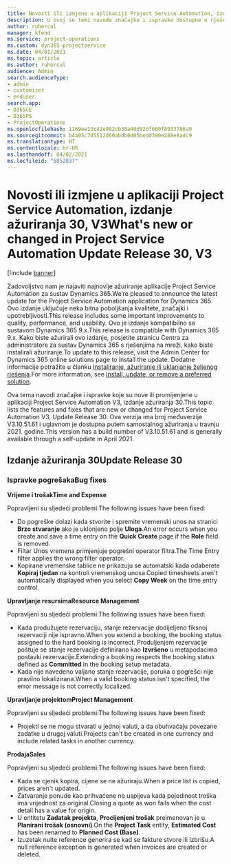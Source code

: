 ```yaml
---
title: Novosti ili izmjene u aplikaciji Project Service Automation, izdanje ažuriranja 30, V3
description: U ovoj se temi navode značajke i ispravke dostupne u rješenju Project Service Automation, izdanje ažuriranja 30, V3.
author: ruhercul
manager: kfend
ms.service: project-operations
ms.custom: dyn365-projectservice
ms.date: 04/01/2021
ms.topic: article
ms.author: ruhercul
audience: Admin
search.audienceType:
- admin
- customizer
- enduser
search.app:
- D365CE
- D365PS
- ProjectOperations
ms.openlocfilehash: 1169ee13c42e982cb30a40d92df660f8933786a9
ms.sourcegitcommit: b4a05c7d5512d60abdb0d05bedd390e288e8adc9
ms.translationtype: HT
ms.contentlocale: hr-HR
ms.lasthandoff: 04/02/2021
ms.locfileid: "5852837"
---
```

# <a name="whats-new-or-changed-in-project-service-automation-update-release-30-v3"></a><span data-ttu-id="15739-103">Novosti ili izmjene u aplikaciji Project Service Automation, izdanje ažuriranja 30, V3</span><span class="sxs-lookup"><span data-stu-id="15739-103">What's new or changed in Project Service Automation Update Release 30, V3</span></span>

[!include [banner](../includes/psa-now-project-operations.md)]

<span data-ttu-id="15739-104">Zadovoljstvo nam je najaviti najnovije ažuriranje aplikacije Project Service Automation za sustav Dynamics 365.</span><span class="sxs-lookup"><span data-stu-id="15739-104">We’re pleased to announce the latest update for the Project Service Automation application for Dynamics 365.</span></span> <span data-ttu-id="15739-105">Ovo izdanje uključuje neka bitna poboljšanja kvalitete, značajki i upotrebljivosti.</span><span class="sxs-lookup"><span data-stu-id="15739-105">This release includes some important improvements to quality, performance, and usability.</span></span> <span data-ttu-id="15739-106">Ovo je izdanje kompatibilno sa sustavom Dynamics 365 9.x.</span><span class="sxs-lookup"><span data-stu-id="15739-106">This release is compatible with Dynamics 365 9.x.</span></span> <span data-ttu-id="15739-107">Kako biste ažurirali ovo izdanje, posjetite stranicu Centra za administratore za sustav Dynamics 365 s rješenjima na mreži, kako biste instalirali ažuriranje.</span><span class="sxs-lookup"><span data-stu-id="15739-107">To update to this release, visit the Admin Center for Dynamics 365 online solutions page to install the update.</span></span> <span data-ttu-id="15739-108">Dodatne informacije potražite u članku [Instaliranje, ažuriranje ili uklanjanje željenog rješenja](https://docs.microsoft.com/power-platform/admin/install-remove-preferred-solution).</span><span class="sxs-lookup"><span data-stu-id="15739-108">For more information, see [Install, update, or remove a preferred solution](https://docs.microsoft.com/power-platform/admin/install-remove-preferred-solution).</span></span>

<span data-ttu-id="15739-109">Ova tema navodi značajke i ispravke koje su nove ili promijenjene u aplikaciji Project Service Automation V3, izdanje ažuriranja 30.</span><span class="sxs-lookup"><span data-stu-id="15739-109">This topic lists the features and fixes that are new or changed for Project Service Automation V3, Update Release 30.</span></span> <span data-ttu-id="15739-110">Ova verzija ima broj međuverzije V3.10.51.61 i uglavnom je dostupna putem samostalnog ažuriranja u travnju 2021. godine.</span><span class="sxs-lookup"><span data-stu-id="15739-110">This version has a build number of V3.10.51.61 and is generally available through a self-update in April 2021.</span></span>

## <a name="update-release-30"></a><span data-ttu-id="15739-111">Izdanje ažuriranja 30</span><span class="sxs-lookup"><span data-stu-id="15739-111">Update Release 30</span></span>

### <a name="bug-fixes"></a><span data-ttu-id="15739-112">Ispravke pogrešaka</span><span class="sxs-lookup"><span data-stu-id="15739-112">Bug fixes</span></span>

<span data-ttu-id="15739-113">**Vrijeme i trošak**</span><span class="sxs-lookup"><span data-stu-id="15739-113">**Time and Expense**</span></span>

<span data-ttu-id="15739-114">Popravljeni su sljedeći problemi:</span><span class="sxs-lookup"><span data-stu-id="15739-114">The following issues have been fixed:</span></span>

- <span data-ttu-id="15739-115">Do pogreške dolazi kada stvorite i spremite vremenski unos na stranici **Brzo stvaranje** ako je uklonjeno polje **Uloga**.</span><span class="sxs-lookup"><span data-stu-id="15739-115">An error occurs when you create and save a time entry on the **Quick Create** page if the **Role** field is removed.</span></span>
- <span data-ttu-id="15739-116">Filtar Unos vremena primjenjuje pogrešni operator filtra.</span><span class="sxs-lookup"><span data-stu-id="15739-116">The Time Entry filter applies the wrong filter operator.</span></span>
- <span data-ttu-id="15739-117">Kopirane vremenske tablice ne prikazuju se automatski kada odaberete **Kopiraj tjedan** na kontroli vremenskog unosa.</span><span class="sxs-lookup"><span data-stu-id="15739-117">Copied timesheets aren't automatically displayed when you select **Copy Week** on the time entry control.</span></span>

<span data-ttu-id="15739-118">**Upravljanje resursima**</span><span class="sxs-lookup"><span data-stu-id="15739-118">**Resource Management**</span></span>

<span data-ttu-id="15739-119">Popravljeni su sljedeći problemi:</span><span class="sxs-lookup"><span data-stu-id="15739-119">The following issues have been fixed:</span></span>

- <span data-ttu-id="15739-120">Kada produžujete rezervaciju, stanje rezervacije dodijeljeno fiksnoj rezervaciji nije ispravno.</span><span class="sxs-lookup"><span data-stu-id="15739-120">When you extend a booking, the booking status assigned to the hard booking is incorrect.</span></span> <span data-ttu-id="15739-121">Produljenjem rezervacije poštuje se stanje rezervacije definirano kao **Izvršeno** u metapodacima postavki rezervacije.</span><span class="sxs-lookup"><span data-stu-id="15739-121">Extending a booking respects the booking status defined as **Committed** in the booking setup metadata.</span></span>
- <span data-ttu-id="15739-122">Kada nije navedeno valjano stanje rezervacije, poruka o pogrešci nije pravilno lokalizirana.</span><span class="sxs-lookup"><span data-stu-id="15739-122">When a valid booking status isn't specified, the error message is not correctly localized.</span></span>

<span data-ttu-id="15739-123">**Upravljanje projektom**</span><span class="sxs-lookup"><span data-stu-id="15739-123">**Project Management**</span></span>

<span data-ttu-id="15739-124">Popravljeni su sljedeći problemi:</span><span class="sxs-lookup"><span data-stu-id="15739-124">The following issues have been fixed:</span></span>

- <span data-ttu-id="15739-125">Projekti se ne mogu stvarati u jednoj valuti, a da obuhvaćaju povezane zadatke u drugoj valuti.</span><span class="sxs-lookup"><span data-stu-id="15739-125">Projects can't be created in one currency and include related tasks in another currency.</span></span>

<span data-ttu-id="15739-126">**Prodaja**</span><span class="sxs-lookup"><span data-stu-id="15739-126">**Sales**</span></span>

<span data-ttu-id="15739-127">Popravljeni su sljedeći problemi:</span><span class="sxs-lookup"><span data-stu-id="15739-127">The following issues have been fixed:</span></span>

- <span data-ttu-id="15739-128">Kada se cjenik kopira, cijene se ne ažuriraju.</span><span class="sxs-lookup"><span data-stu-id="15739-128">When a price list is copied, prices aren't updated.</span></span>
- <span data-ttu-id="15739-129">Zatvaranje ponude kao prihvaćene ne uspijeva kada pojedinost troška ima vrijednost za original.</span><span class="sxs-lookup"><span data-stu-id="15739-129">Closing a quote as won fails when the cost detail has a value for origin.</span></span>
- <span data-ttu-id="15739-130">U entitetu **Zadatak projekta**, **Procijenjeni trošak** preimenovan je u **Planirani trošak (osnovni)**.</span><span class="sxs-lookup"><span data-stu-id="15739-130">On the **Project Task** entity, **Estimated Cost** has been renamed to **Planned Cost (Base)**.</span></span>
- <span data-ttu-id="15739-131">Izuzetak nulte reference generira se kad se fakture stvore ili izbrišu.</span><span class="sxs-lookup"><span data-stu-id="15739-131">A null reference exception is generated when invoices are created or deleted.</span></span>
